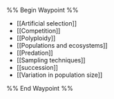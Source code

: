 %% Begin Waypoint %%
- [[Artificial selection]]
- [[Competition]]
- [[Polyploidy]]
- [[Populations and ecosystems]]
- [[Predation]]
- [[Sampling techniques]]
- [[succession]]
- [[Variation in population size]]

%% End Waypoint %%
